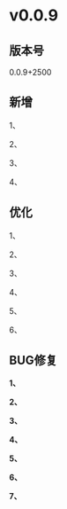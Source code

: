 # v0.0.9

## **版本号**

0.0.9+2500

## **新增**

1、

2、

3、

4、

## **优化**

1、

2、

3、

4、

5、

6、

## **BUG修复**

**1、**

**2、**

**3、**

**4、**

**5、**

**6、**

**7、**
